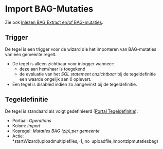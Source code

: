 # Import BAG-Mutaties

Zie ook [Inlezen BAG Extract en/of BAG-mutaties](/probleemoplossing/programmablokken/inlezen_bag-extract_en_bag-mutaties.md).

## Trigger

De tegel is een trigger voor de wizard die het importeren van BAG-mutaties van één gemeente regelt.

- De tegel is alleen zichtbaar voor inlogger wanneer:
  - deze aan hem/haar is toegekend
  - de evaluatie van het _SQL statement onzichtbaar_ bij de tegeldefinitie een waarde ongelijk aan 0 oplevert.
- Een tegel is disabled indien zo aangevinkt bij de tegeldefinitie.

## Tegeldefinitie

De tegel is standaard als volgt gedefinieerd ([Portal Tegeldefinitie](/instellen_inrichten/portaldefinitie/portal_tegel.md)):

- Portaal: _Operations_
- Kolom: _Import_
- Kopregel: _Mutaties BAG (zip);per gemeente_
- Actie: \*startWizard(uploadmultiplefiles,-1,,no_uploadfile;importzipmutatiesbag)
